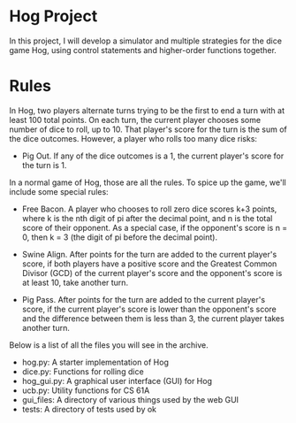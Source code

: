 # Hog Project
In this project, I will develop a simulator and multiple strategies for the dice game Hog, using control statements and higher-order functions together.

# Rules

In Hog, two players alternate turns trying to be the first to end a turn with at least 100 total points. On each turn, the current player chooses some number of dice to roll, up to 10. That player's score for the turn is the sum of the dice outcomes. However, a player who rolls too many dice risks:

- Pig Out. If any of the dice outcomes is a 1, the current player's score for the turn is 1.

In a normal game of Hog, those are all the rules. To spice up the game, we'll include some special rules:

- Free Bacon. A player who chooses to roll zero dice scores k+3 points, where k is the nth digit of pi after the decimal point, and n is the total score of their opponent. As a special case, if the opponent's score is n = 0, then k = 3 (the digit of pi before the decimal point).

- Swine Align. After points for the turn are added to the current player's score, if both players have a positive score and the Greatest Common Divisor (GCD) of the current player's score and the opponent's score is at least 10, take another turn.

- Pig Pass. After points for the turn are added to the current player's score, if the current player's score is lower than the opponent's score and the difference between them is less than 3, the current player takes another turn.

Below is a list of all the files you will see in the archive. 

- hog.py: A starter implementation of Hog
- dice.py: Functions for rolling dice
- hog_gui.py: A graphical user interface (GUI) for Hog
- ucb.py: Utility functions for CS 61A
- gui_files: A directory of various things used by the web GUI
- tests: A directory of tests used by ok
